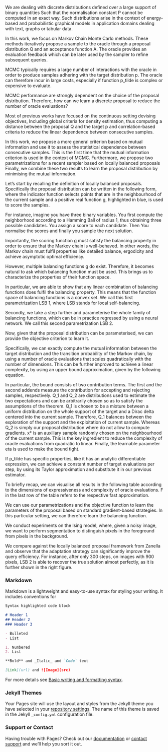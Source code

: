 We are dealing with discrete distributions defined over a large support of binary quantities
Such that the normalisation constant P cannot be computed in an exact way.
Such distributions arise in the context of energy-based and probabilistic graphical models 
in application domains dealing with text, graphs or tabular data.

In this work, we focus on Markov Chain Monte Carlo methods. These methods iteratively
propose a sample to the oracle through a proposal distribution Q and an acceptance function A.
The oracle provides an evaluation feedback which can be later used by the sampler to
refine subsequent queries.

MCMC typically requires a large number of interactions with the oracle in order to produce 
samples adhering with the target distribution p. The oracle can therefore incur in large costs, 
especially if function p_tilde is complex or expensive to evaluate.

MCMC performance are strongly dependent on the choice of the proposal distribution. Therefore, 
how can we learn a discrete proposal to reduce the number of oracle evaluations?

Most of previous works have focused on the continuous setting devising objectives,
Including global criteria for density estimation, thus computing a distance between the proposal Q and 
the target p and correlation-based criteria to reduce the linear dependence between consecutive samples.

In this work, we propose a more general criterion based on mutual information and use it to assess 
the statistical dependence between consecutive samples. This is the first time that the mutual information 
criterion is used in the context of MCMC.
Furthermore, we propose two parametrizations for a recent sampler based on locally balanced proposals
Finally, we combine these two results to learn the proposal distribution by minimising the mutual information.

Let’s start by recalling the definition of locally balanced proposals.
Specifically the proposal distribution can be written in the following form, where the indicator function
selects points that are in the neighbourhood of the current sample and a positive 
real function g, highlighted in blue, is used to score the samples.

For instance, imagine you have three binary variables. You first compute the neighborhood according to a Hamming
Ball of radius 1, thus obtaining three possible candidates. You assign a score to each candidate. Then
You normalise the scores and finally you sample the next solution.

Importantly, the scoring function g must satisfy the balancing property in order to ensure that 
the Markov chain is well-behaved. In other words, the Markov chain must fulfil properties like 
detailed balance, ergodicity and achieve asymptotic optimal efficiency.

However, multiple balancing functions g do exist. Therefore, it becomes natural to ask which balancing function must 
be used. This brings us to characterize the properties of their function space.

In particular, we are able to show that any linear combination of balancing functions does fulfil the balancing property.
This means that the function space of balancing functions is a convex set. We call this first parametrization LSB 1,
where LSB stands for local self-balancing.

Secondly, we take a step further and parameterise the whole family of balancing functions, which can be in practice 
regressed by using a neural network. We call this second parametrization LSB 2.

Now, given that the proposal distribution can be parameterised, we can provide the objective criterion to learn it.

Specifically,  we can exactly compute the mutual information between the target distribution and the transition probability of the
Markov chain, by using a number of oracle evaluations that scales quadratically with the number of dimensions.
This can be further improved to achieve a linear complexity, by using an upper bound approximation, given by the following 
equation.

In particular, the bound consists of two contribution terms.
The first and the second addends measure the contribution for accepting and rejecting samples, respectively.
Q_1 and Q_2 are distributions used to estimate the two expectations and can be arbitrarily chosen so as to satisfy the 
assumptions of the theorem.
Q_1 is chosen to be a mixture between a uniform distribution on the whole support of the target and a Dirac delta centered 
into the current sample. Therefore, Q_1 balances between the exploration of the support and the exploitation of current sample.
Whereas Q_2 is simply our proposal distribution where do not allow to compute gradients.
x* is an auxiliary sample randomly chosen on the neighbourhood of the current sample. This is the key ingredient to reduce 
the complexity of oracle evaluations from quadratic to linear.
Finally, the learnable parameter eta is used to make the bound tight.

If p_tilde has specific properties, like it has an analytic differentiable expression, we can achieve a constant number 
of target evaluations per step, by using its Taylor approximation and substitute it in our previous estimator.

To briefly recap, we can visualise all results in the following table according to the dimensions of expressiveness 
and complexity of oracle evaluations. F in the last row of the table refers to the respective fast approximation.

We can use our parametrizations and the objective function to learn the parameters of the proposal based on 
standard gradient-based strategies. In this particular setting, we can therefore learn the balancing function.

We conduct experiments on the Ising model, where, given a noisy image, we want to perform segmentation
to distinguish pixels in the foreground from pixels in the background.

We compare against the locally balanced proposal framework from Zanella and observe that the adaptation strategy
can significantly improve the query efficiency. For instance, after only 300 steps, on images with 900 pixels, 
LSB 2 is able to recover the true solution almost perfectly, as it is further shown in the right figure.

### Markdown

Markdown is a lightweight and easy-to-use syntax for styling your writing. It includes conventions for

```markdown
Syntax highlighted code block

# Header 1
## Header 2
### Header 3

- Bulleted
- List

1. Numbered
2. List

**Bold** and _Italic_ and `Code` text

[Link](url) and ![Image](src)
```

For more details see [Basic writing and formatting syntax](https://docs.github.com/en/github/writing-on-github/getting-started-with-writing-and-formatting-on-github/basic-writing-and-formatting-syntax).

### Jekyll Themes

Your Pages site will use the layout and styles from the Jekyll theme you have selected in your [repository settings](https://github.com/emsansone/LSB/settings/pages). The name of this theme is saved in the Jekyll `_config.yml` configuration file.

### Support or Contact

Having trouble with Pages? Check out our [documentation](https://docs.github.com/categories/github-pages-basics/) or [contact support](https://support.github.com/contact) and we’ll help you sort it out.
